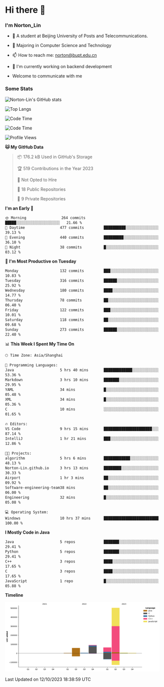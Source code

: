 
# Hi there 👋

### I'm Norton_Lin
- 🏫 A student at Beijing University of Posts and Telecommunications.
- 🌱 Majoring in Computer Science and Technology
- 📫 How to reach me: norton@bupt.edu.cn
- 🌱 I'm currently working on backend development

- Welcome to communicate with me

### Some Stats
![Norton-Lin's GitHub stats](https://github-readme-stats.vercel.app/api?username=Norton-Lin&count_private=true&show_icons=true&theme=radical)

![Top Langs](https://github-readme-stats.vercel.app/api/top-langs/?username=Norton-Lin&langs_count=10&layout=compact)

![Code Time](https://github-readme-stats.vercel.app/api/wakatime?username=Norton_Lin)

<!--START_SECTION:waka-->
![Code Time](http://img.shields.io/badge/Code%20Time-350%20hrs-blue)

![Profile Views](http://img.shields.io/badge/Profile%20Views-0-blue)

**🐱 My GitHub Data** 

> 📦 176.2 kB Used in GitHub's Storage 
 > 
> 🏆 519 Contributions in the Year 2023
 > 
> 🚫 Not Opted to Hire
 > 
> 📜 18 Public Repositories 
 > 
> 🔑 9 Private Repositories 
 > 
**I'm an Early 🐤** 

```text
🌞 Morning                264 commits         █████░░░░░░░░░░░░░░░░░░░░   21.66 % 
🌆 Daytime                477 commits         ██████████░░░░░░░░░░░░░░░   39.13 % 
🌃 Evening                440 commits         █████████░░░░░░░░░░░░░░░░   36.10 % 
🌙 Night                  38 commits          █░░░░░░░░░░░░░░░░░░░░░░░░   03.12 % 
```
📅 **I'm Most Productive on Tuesday** 

```text
Monday                   132 commits         ███░░░░░░░░░░░░░░░░░░░░░░   10.83 % 
Tuesday                  316 commits         ██████░░░░░░░░░░░░░░░░░░░   25.92 % 
Wednesday                180 commits         ████░░░░░░░░░░░░░░░░░░░░░   14.77 % 
Thursday                 78 commits          ██░░░░░░░░░░░░░░░░░░░░░░░   06.40 % 
Friday                   122 commits         ███░░░░░░░░░░░░░░░░░░░░░░   10.01 % 
Saturday                 118 commits         ██░░░░░░░░░░░░░░░░░░░░░░░   09.68 % 
Sunday                   273 commits         ██████░░░░░░░░░░░░░░░░░░░   22.40 % 
```


📊 **This Week I Spent My Time On** 

```text
🕑︎ Time Zone: Asia/Shanghai

💬 Programming Languages: 
Java                     5 hrs 40 mins       █████████████░░░░░░░░░░░░   53.36 % 
Markdown                 3 hrs 10 mins       ███████░░░░░░░░░░░░░░░░░░   29.95 % 
YAML                     34 mins             █░░░░░░░░░░░░░░░░░░░░░░░░   05.48 % 
XML                      34 mins             █░░░░░░░░░░░░░░░░░░░░░░░░   05.36 % 
C                        10 mins             ░░░░░░░░░░░░░░░░░░░░░░░░░   01.65 % 

🔥 Editors: 
VS Code                  9 hrs 15 mins       ██████████████████████░░░   87.14 % 
IntelliJ                 1 hr 21 mins        ███░░░░░░░░░░░░░░░░░░░░░░   12.86 % 

🐱‍💻 Projects: 
algorithm                5 hrs 6 mins        ████████████░░░░░░░░░░░░░   48.13 % 
Norton-Lin.github.io     3 hrs 13 mins       ████████░░░░░░░░░░░░░░░░░   30.33 % 
Airport                  1 hr 3 mins         ██░░░░░░░░░░░░░░░░░░░░░░░   09.92 % 
Software-engineering-team38 mins             ██░░░░░░░░░░░░░░░░░░░░░░░   06.00 % 
Engineering              32 mins             █░░░░░░░░░░░░░░░░░░░░░░░░   05.08 % 

💻 Operating System: 
Windows                  10 hrs 37 mins      █████████████████████████   100.00 % 
```

**I Mostly Code in Java** 

```text
Java                     5 repos             ███████░░░░░░░░░░░░░░░░░░   29.41 % 
Python                   5 repos             ███████░░░░░░░░░░░░░░░░░░   29.41 % 
C++                      3 repos             ████░░░░░░░░░░░░░░░░░░░░░   17.65 % 
C                        3 repos             ████░░░░░░░░░░░░░░░░░░░░░   17.65 % 
JavaScript               1 repo              █░░░░░░░░░░░░░░░░░░░░░░░░   05.88 % 
```



**Timeline**

![Lines of Code chart](https://raw.githubusercontent.com/Norton-Lin/Norton-Lin/main/assets/bar_graph.png)


 Last Updated on 12/10/2023 18:38:59 UTC
<!--END_SECTION:waka-->
